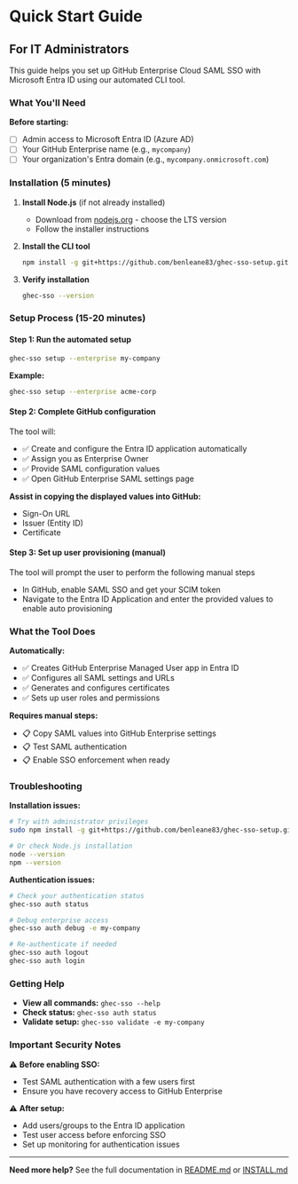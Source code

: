 # Quick Start Guide

## For IT Administrators

This guide helps you set up GitHub Enterprise Cloud SAML SSO with Microsoft Entra ID using our automated CLI tool.

### What You'll Need

**Before starting:**
- [ ] Admin access to Microsoft Entra ID (Azure AD)
- [ ] Your GitHub Enterprise name (e.g., `mycompany`)
- [ ] Your organization's Entra domain (e.g., `mycompany.onmicrosoft.com`)

### Installation (5 minutes)

1. **Install Node.js** (if not already installed)
   - Download from [nodejs.org](https://nodejs.org/) - choose the LTS version
   - Follow the installer instructions

2. **Install the CLI tool**
   ```bash
   npm install -g git+https://github.com/benleane83/ghec-sso-setup.git
   ```

3. **Verify installation**
   ```bash
   ghec-sso --version
   ```

### Setup Process (15-20 minutes)

#### Step 1: Run the automated setup
```bash
ghec-sso setup --enterprise my-company
```

**Example:**
```bash
ghec-sso setup --enterprise acme-corp
```

#### Step 2: Complete GitHub configuration
The tool will:
- ✅ Create and configure the Entra ID application automatically
- ✅ Assign you as Enterprise Owner
- ✅ Provide SAML configuration values
- ✅ Open GitHub Enterprise SAML settings page

**Assist in copying the displayed values into GitHub:**
- Sign-On URL
- Issuer (Entity ID)
- Certificate

#### Step 3: Set up user provisioning (manual)
The tool will prompt the user to perform the following manual steps
- In GitHub, enable SAML SSO and get your SCIM token
- Navigate to the Entra ID Application and enter the provided values to enable auto provisioning

### What the Tool Does

**Automatically:**
- ✅ Creates GitHub Enterprise Managed User app in Entra ID
- ✅ Configures all SAML settings and URLs
- ✅ Generates and configures certificates
- ✅ Sets up user roles and permissions

**Requires manual steps:**
- 📋 Copy SAML values into GitHub Enterprise settings
- 📋 Test SAML authentication
- 📋 Enable SSO enforcement when ready

### Troubleshooting

**Installation issues:**
```bash
# Try with administrator privileges
sudo npm install -g git+https://github.com/benleane83/ghec-sso-setup.git

# Or check Node.js installation
node --version
npm --version
```

**Authentication issues:**
```bash
# Check your authentication status
ghec-sso auth status

# Debug enterprise access
ghec-sso auth debug -e my-company

# Re-authenticate if needed
ghec-sso auth logout
ghec-sso auth login
```

### Getting Help

- **View all commands:** `ghec-sso --help`
- **Check status:** `ghec-sso auth status`
- **Validate setup:** `ghec-sso validate -e my-company`

### Important Security Notes

⚠️ **Before enabling SSO:**
- Test SAML authentication with a few users first
- Ensure you have recovery access to GitHub Enterprise

⚠️ **After setup:**
- Add users/groups to the Entra ID application
- Test user access before enforcing SSO
- Set up monitoring for authentication issues

---

**Need more help?** See the full documentation in [README.md](README.md) or [INSTALL.md](INSTALL.md)
